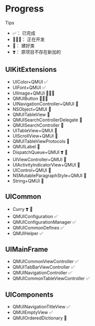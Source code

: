 # Progress

Tips
* ✅： 已完成
* 👨🏼‍💻： 正在开发
* 👷： 建好类
* ❣️： 原项目不存在新加的

## UIKitExtensions

* UIColor+QMUI  ✅
* UIFont+QMUI  ✅
* UIImage+QMUI  👨🏼‍💻
* QMUIButton  👨🏼‍💻
* UINavigationController+QMUI  👷
* NSObject+QMUI  👷
* QMUITableView  👷
* QMUISearchControllerDelegate  👷
* QMUISearchController  👷
* UITableView+QMUI  👷
* UIScrollView+QMUI  👷
* QMUITableViewProtocols  👷
* QMUILabel  👷
* DispatchQueue+QMUI  ❣️ 👷
* UIViewController+QMUI  👷
* UIActivityIndicatorView+QMUI  👷
* UIControl+QMUI  👷
* NSMutableParagraphStyle+QMUI  👷
* String+QMUI  👷



## UICommon

* Curry  ❣️ 👷
* QMUIConfiguration  ✅
* QMUIConfigurationManager  ✅
* QMUICommonDefines  ✅
* QMUIHelper  ✅



## UIMainFrame

* QMUICommonViewController  ✅
* QMUITabBarViewController  ✅
* QMUINavigationController  ✅
* QMUICommonTableViewController  ✅



## UIComponents

* QMUINavigationTitleView   ✅
* QMUIEmptyView  ✅
* QMUIOrderedDictionary  👷

